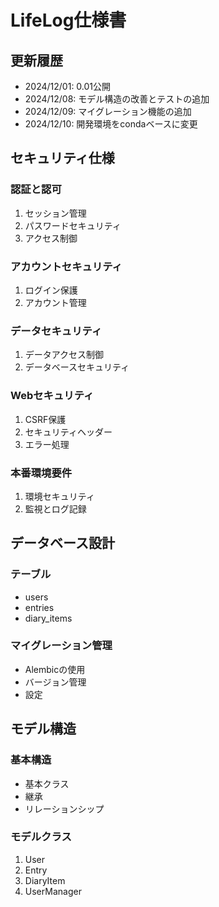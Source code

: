 # LifeLog仕様書

## 更新履歴
- 2024/12/01: 0.01公開
- 2024/12/08: モデル構造の改善とテストの追加
- 2024/12/09: マイグレーション機能の追加
- 2024/12/10: 開発環境をcondaベースに変更

## セキュリティ仕様
### 認証と認可
1. セッション管理
2. パスワードセキュリティ
3. アクセス制御

### アカウントセキュリティ
1. ログイン保護
2. アカウント管理

### データセキュリティ
1. データアクセス制御
2. データベースセキュリティ

### Webセキュリティ
1. CSRF保護
2. セキュリティヘッダー
3. エラー処理

### 本番環境要件
1. 環境セキュリティ
2. 監視とログ記録

## データベース設計
### テーブル
- users
- entries
- diary_items

### マイグレーション管理
- Alembicの使用
- バージョン管理
- 設定

## モデル構造
### 基本構造
- 基本クラス
- 継承
- リレーションシップ

### モデルクラス
1. User
2. Entry
3. DiaryItem
4. UserManager
